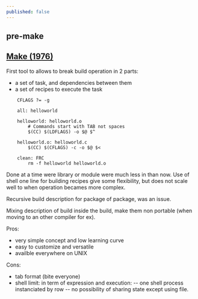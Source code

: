 ```yaml
---
published: false
---
```

## pre-make

## [Make (1976)](https://en.wikipedia.org/wiki/Make_(software))

First tool to allows to break build operation in 2 parts:
- a set of task, and dependencies between them
- a set of recipes to execute the task

```make
    CFLAGS ?= -g

    all: helloworld

    helloworld: helloworld.o
	    # Commands start with TAB not spaces
	    $(CC) $(LDFLAGS) -o $@ $^

    helloworld.o: helloworld.c
	    $(CC) $(CFLAGS) -c -o $@ $<

    clean: FRC
	    rm -f helloworld helloworld.o
```

Done at a time were library or module were much less in <nombreu> than now.
Use of shell one line for building recipes give some flexibility, but does not scale well
to when operation becames more complex.

Recursive build description for package of package, was an issue.

Mixing description of build inside the build, make them non portable (when moving to an other compiler for ex).


Pros:
- very simple concept and low learning curve
- easy to customize and versatile
- availble everywhere on UNIX

Cons:
- tab format (bite everyone)
- shell limit: in term of expression and execution: 
	-- one shell process instanciated by row
    -- no possibility of sharing state except using file.

